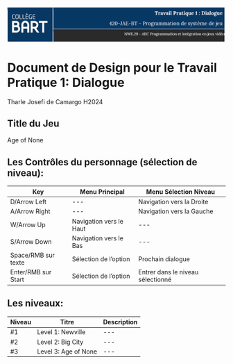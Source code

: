 ![Header](https://github.com/tharle/sj_tp1_age_of_none/blob/main/header_readme.PNG)
# Document de Design pour le Travail Pratique 1: Dialogue

Tharle Josefi de Camargo H2024

## Title du Jeu
Age of None


## Les Contrôles du personnage (sélection de niveau):

Key | Menu Principal | Menu Sélection Niveau |
--- | --- | --- | 
D/Arrow Left | --- | Navigation vers la Droite | 
A/Arrow Right | --- | Navigation vers la Gauche | 
W/Arrow Up | Navigation vers le Haut | --- | 
S/Arrow Down | Navigation vers le Bas | --- | 
Space/RMB sur texte | Sélection de l’option | Prochain dialogue | 
Enter/RMB sur Start | Sélection de l’option | Entrer dans le niveau sélectionné | 

## Les  niveaux: 

Niveau | Titre | Description |
--- | --- | --- | 
#1 | Level 1: Newville| --- | 
#2 | Level 2: Big City| --- | 
#3 | Level 3: Age of None | --- | 
